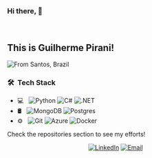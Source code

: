 ### Hi there, 👋

<br />

## This is Guilherme Pirani!
![From Santos, Brazil](https://img.shields.io/badge/-From%20Santos,%20São%20Paulo%20--%20Brazil-333333?style=flat&logo=brazil)

<h3> 🛠 &nbsp;Tech Stack</h3>

- 💻 &nbsp;
  ![Python](https://img.shields.io/badge/Python-3776AB?style=for-the-badge&logo=python&logoColor=white)
  ![C#](https://img.shields.io/badge/C%23-239120?style=for-the-badge&logo=c-sharp&logoColor=white)
  ![.NET](https://img.shields.io/badge/.NET-5C2D91?style=for-the-badge&logo=.net&logoColor=white)
- 🛢 &nbsp;
  ![MongoDB](https://img.shields.io/badge/MongoDB-4EA94B?style=for-the-badge&logo=mongodb&logoColor=white)
  ![Postgres](https://img.shields.io/badge/PostgreSQL-316192?style=for-the-badge&logo=postgresql&logoColor=white)
- ⚙️ &nbsp;
  ![Git](https://img.shields.io/badge/Git-F05032?style=for-the-badge&logo=git&logoColor=white)
  ![Azure](https://img.shields.io/badge/Microsoft_Azure-0089D6?style=for-the-badge&logo=microsoft-azure&logoColor=white)
  ![Docker](https://img.shields.io/badge/Docker-2CA5E0?style=for-the-badge&logo=docker&logoColor=white)
  
Check the repositories section to see my efforts! <br>

<p align="center">
<!-- <a href="https://www.adityavsingh.com/"><img alt="Website" src="https://img.shields.io/badge/Website-www.adityavsingh.com-blue?style=flat-square&logo=google-chrome"></a> -->
<a href="https://www.linkedin.com/in/guilhermepirani/"><img alt="LinkedIn" src="https://img.shields.io/badge/LinkedIn-Guilherme%20Pirani-blue?style=flat-square&logo=linkedin"></a>
<a href="mailto:guilhermepirani@gmail.com"><img alt="Email" src="https://img.shields.io/badge/Email-guilherme.pirani@gmail.com-blue?style=flat-square&logo=gmail"></a>
</p>
